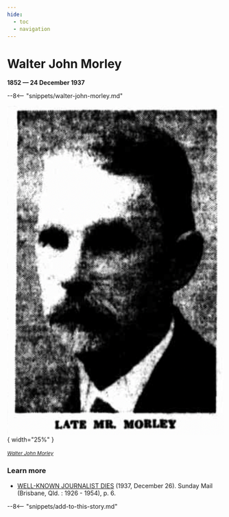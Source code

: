```yaml
---
hide:
  - toc
  - navigation 
---
```


# Walter John Morley

**1852 — 24 December 1937**

--8<-- "snippets/walter-john-morley.md"

![Walter John Morley](../assets/walter-john-morley.png){ width="25%" }

*<small>[Walter John Morley](http://nla.gov.au/nla.news-article97898558)</small>*

### Learn more

- [WELL-KNOWN JOURNALIST DIES](http://nla.gov.au/nla.news-article97898558) (1937, December 26). Sunday Mail (Brisbane, Qld. : 1926 - 1954), p. 6. 

--8<-- "snippets/add-to-this-story.md"
